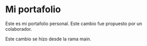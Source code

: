 # Mi portafolio

Este es mi portafolio personal.
Este cambio fue propuesto por un colaborador.

Este cambio se hizo desde la rama main.

